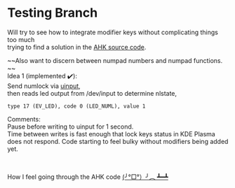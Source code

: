 # Testing Branch
Will try to see how to integrate modifier keys without complicating things too much <br>
trying to find a solution in the [AHK source code](https://github.com/AutoHotkey/AutoHotkey/blob/alpha/source/keyboard_mouse.cpp).


~~Also want to discern between numpad numbers and numpad functions. ~~ <br>
Idea 1  (implemented ✔️):<br>
Send numlock via [uinput](https://www.kernel.org/doc/html/v4.12/input/uinput.html), <br>
then reads led output from /dev/input to determine nlstate, 
```
type 17 (EV_LED), code 0 (LED_NUML), value 1
```

Comments: <br>
Pause before writing to uinput for 1 second. <br>
Time between writes is fast enough that lock keys status in KDE Plasma does not respond.
Code starting to feel bulky without modifiers being added yet.

<br>


How I feel going through the AHK code [(╯°□°）╯︵ ┻━┻](https://youtu.be/z8hhTn5wAL0)
